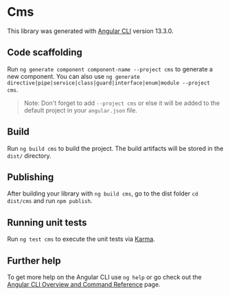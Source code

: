 # Cms

This library was generated with [Angular CLI](https://github.com/angular/angular-cli) version 13.3.0.

## Code scaffolding

Run `ng generate component component-name --project cms` to generate a new component. You can also use `ng generate directive|pipe|service|class|guard|interface|enum|module --project cms`.
> Note: Don't forget to add `--project cms` or else it will be added to the default project in your `angular.json` file. 

## Build

Run `ng build cms` to build the project. The build artifacts will be stored in the `dist/` directory.

## Publishing

After building your library with `ng build cms`, go to the dist folder `cd dist/cms` and run `npm publish`.

## Running unit tests

Run `ng test cms` to execute the unit tests via [Karma](https://karma-runner.github.io).

## Further help

To get more help on the Angular CLI use `ng help` or go check out the [Angular CLI Overview and Command Reference](https://angular.io/cli) page.
